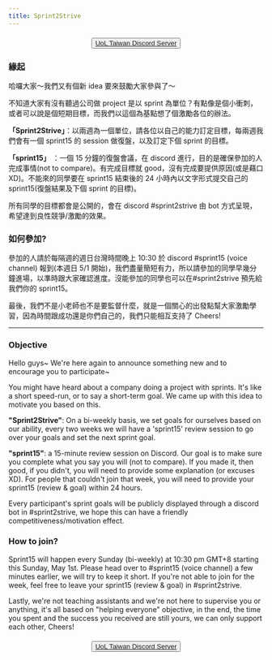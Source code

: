 ```yaml
---
title: Sprint2Strive
---
```


<p style="text-align: center; font-size: 20px"><button><a href="https://discord.gg/RSsHVBQm2R">UoL Taiwan Discord Server</a></button></p>

### 緣起

哈囉大家～我們又有個新 idea 要來鼓勵大家參與了～

不知道大家有沒有聽過公司做 project 是以 sprint 為單位？有點像是個小衝刺，或者可以說是個短期目標，而我們以這個為基點想了個激勵各位的辦法。

**「Sprint2Strive」**：以兩週為一個單位，請各位以自己的能力訂定目標，每兩週我們會有一個 sprint15 的 session 做復盤，以及訂定下個 sprint 的目標。

**「sprint15」** ：一個 15 分鐘的復盤會議，在 discord 進行，目的是確保參加的人完成事情(not to compare)。有完成目標就 good，沒有完成要提供原因(或是藉口 XD)。不能來的同學要在 sprint15 結束後的 24 小時內以文字形式提交自己的 sprint15(復盤結果及下個 sprint 的目標)。

所有同學的目標都會是公開的，會在 discord #sprint2strive 由 bot 方式呈現，希望達到良性競爭/激勵的效果。

### 如何參加?

參加的人請於每隔週的週日台灣時間晚上 10:30 於 discord #sprint15 (voice channel) 報到(本週日 5/1 開始)，我們盡量簡短有力，所以請參加的同學早幾分鐘進場，以準時跟大家確認進度。沒能參加的同學也可以在#sprint2strive 預先給我們你的 sprint15。

最後，我們不是小老師也不是要監督什麼，就是一個關心的出發點幫大家激勵學習，因為時間跟成功還是你們自己的，我們只能相互支持了 Cheers!

---

### Objective

Hello guys~ We're here again to announce something new and to encourage you to participate~

You might have heard about a company doing a project with sprints. It's like a short speed-run, or to say a short-term goal. We came up with this idea to motivate you based on this.

**"Sprint2Strive"**: On a bi-weekly basis, we set goals for ourselves based on our ability, every two weeks we will have a 'sprint15' review session to go over your goals and set the next sprint goal.

**"sprint15"**: a 15-minute review session on Discord. Our goal is to make sure you complete what you say you will (not to compare). If you made it, then good, if you didn't, you will need to provide some explanation (or excuses XD). For people that couldn't join that week, you will need to provide your sprint15 (review & goal) within 24 hours.

Every participant's sprint goals will be publicly displayed through a discord bot in #sprint2strive, we hope this can have a friendly competitiveness/motivation effect.

### How to join?

Sprint15 will happen every Sunday (bi-weekly) at 10:30 pm GMT+8 starting this Sunday, May 1st. Please head over to #sprint15 (voice channel) a few minutes earlier, we will try to keep it short. If you're not able to join for the week, feel free to leave your sprint15 (review & goal) in #sprint2strive.

Lastly, we're not teaching assistants and we're not here to supervise you or anything, it's all based on "helping everyone" objective, in the end, the time you spent and the success you received are still yours, we can only support each other, Cheers!

<p style="text-align: center; font-size: 20px"><button><a href="https://discord.gg/RSsHVBQm2R">UoL Taiwan Discord Server</a></button></p>
